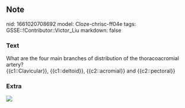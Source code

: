 ## Note
nid: 1661020708692
model: Cloze-chrisc-ff04e
tags: GSSE::!Contributor::Victor_Liu
markdown: false

### Text
<div>
  What are the four main branches of distribution of the
  thoracoacromial artery?
</div>
<div>
  {{c1::Clavicular}}, {{c1::deltoid}}, {{c2::acromial}} and
  {{c2::pectoral}}
</div>

### Extra
<img src="DEjYi5eYfTOETFpWiZQovA.png">
